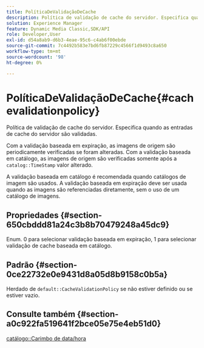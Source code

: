 ```yaml
---
title: PolíticaDeValidaçãoDeCache
description: Política de validação de cache do servidor. Especifica quando as entradas de cache do servidor são validadas.
solution: Experience Manager
feature: Dynamic Media Classic,SDK/API
role: Developer,User
exl-id: d54a8ab9-d6b3-4eae-95c6-c4ab6f00ebde
source-git-commit: 7c4492b583e7bd6fb87229c4566f1d9493c8a650
workflow-type: tm+mt
source-wordcount: '98'
ht-degree: 0%

---
```


# PolíticaDeValidaçãoDeCache{#cachevalidationpolicy}

Política de validação de cache do servidor. Especifica quando as entradas de cache do servidor são validadas.

Com a validação baseada em expiração, as imagens de origem são periodicamente verificadas se foram alteradas. Com a validação baseada em catálogo, as imagens de origem são verificadas somente após a `catalog::TimeStamp` valor alterado.

A validação baseada em catálogo é recomendada quando catálogos de imagem são usados. A validação baseada em expiração deve ser usada quando as imagens são referenciadas diretamente, sem o uso de um catálogo de imagens.

## Propriedades {#section-650cbddd81a24c3b8b70479248a45dc9}

Enum. 0 para selecionar validação baseada em expiração, 1 para selecionar validação de cache baseada em catálogo.

## Padrão {#section-0ce22732e0e9431d8a05d8b9158c0b5a}

Herdado de `default::CacheValidationPolicy` se não estiver definido ou se estiver vazio.

## Consulte também {#section-a0c922fa519641f2bce05e75e4eb51d0}

[catálogo::Carimbo de data/hora](../../../../../is-api/image-catalog/image-serving-api-ref/c-image-catalog-reference/c-image-svg-data-reference/c-svg-data-reference/r-timestamp-svg.md#reference-59a27b72f4cb4a53a3baba83214c4ded)
